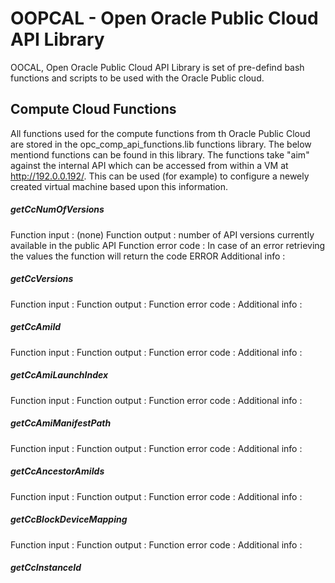 # OOPCAL - Open Oracle Public Cloud API Library
OOCAL, Open Oracle Public Cloud API Library is set of pre-defind bash functions and scripts to be used with the Oracle Public cloud.

## Compute Cloud Functions
All functions used for the compute functions from th Oracle Public Cloud are stored in the opc_comp_api_functions.lib functions library. The below mentiond functions can be found in this library. The functions take "aim" against the internal API which can be accessed from within a VM at http://192.0.0.192/. This can be used (for example) to configure a newely created virtual machine based upon this information.

##### getCcNumOfVersions
Function input      : (none)
Function output     : number of API versions currently available in the public API 
Function error code : In case of an error retrieving the values the function will return the code ERROR
Additional info     :

##### getCcVersions
Function input      : 
Function output     : 
Function error code : 
Additional info     :

##### getCcAmiId
Function input      : 
Function output     : 
Function error code : 
Additional info     :

##### getCcAmiLaunchIndex
Function input      : 
Function output     : 
Function error code : 
Additional info     :

##### getCcAmiManifestPath
Function input      : 
Function output     : 
Function error code : 
Additional info     :

##### getCcAncestorAmiIds
Function input      : 
Function output     : 
Function error code : 
Additional info     :

##### getCcBlockDeviceMapping
Function input      : 
Function output     : 
Function error code : 
Additional info     :

##### getCcInstanceId
#####
#####
#####
#####
